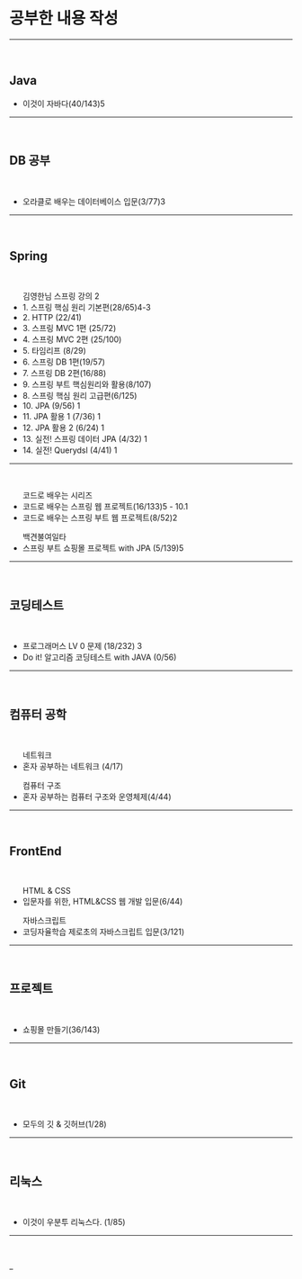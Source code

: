 <h1>공부한 내용 작성 </h1>
<hr>
<br>

<h2> Java </h2>
<ul>
 <li>이것이 자바다(40/143)5 </li>
</ul>
<hr>
<br>

<h2> DB 공부 </h2><br>
<ul> 
 <li> 오라클로 배우는 데이터베이스 입문(3/77)3 </li>
</ul>
<hr>
<br>

<h2> Spring </h2>
<br>
<ul> 김영한님 스프링 강의 2
 <li> 1. 스프링 핵심 원리 기본편(28/65)4-3</li>
 <li> 2. HTTP (22/41)</li> 
 <li> 3. 스프링 MVC 1편 (25/72) </li>
 <li> 4. 스프링 MVC 2편 (25/100) </li>
 <li> 5. 타임리프 (8/29)  </li>
 <li> 6. 스프링 DB 1편(19/57) </li>
 <li> 7. 스프링 DB 2편(16/88)  </li>
 <li> 9. 스프링 부트 핵심원리와 활용(8/107) </li>
 
 <li> 8. 스프링 핵심 원리 고급편(6/125) </li>
 
 <li> 10. JPA (9/56) 1</li>
 <li> 11. JPA 활용 1 (7/36) 1</li>
 <li> 12. JPA 활용 2 (6/24) 1</li>
 <li> 13. 실전! 스프링 데이터 JPA (4/32) 1</li>
 <li> 14. 실전! Querydsl (4/41) 1</li>
</ul>
<hr>
<br>
<ul> 코드로 배우는 시리즈 
    <li>코드로 배우는 스프링 웹 프로젝트(16/133)5 - 10.1</li>
    <li>코드로 배우는 스프링 부트 웹 프로젝트(8/52)2</li>
</ul>
<ul> 백견불여일타
    <li>스프링 부트 쇼핑몰 프로젝트 with JPA (5/139)5</li>
</ul>
<hr>
<br>

<h2> 코딩테스트 </h2><br>
<ul> 
 <li> 프로그래머스 LV 0 문제 (18/232) 3 </li>
 <li> Do it! 알고리즘 코딩테스트 with JAVA (0/56)</li>
</ul>
<hr>
<br>

<h2> 컴퓨터 공학 </h2><br>
<ul> 네트워크
 <li> 혼자 공부하는 네트워크 (4/17) </li>
</ul>
<ul> 컴퓨터 구조
 <li> 혼자 공부하는 컴퓨터 구조와 운영체제(4/44) </li>
</ul>
<hr>
<br>

<h2> FrontEnd</h2><br>
<ul> HTML & CSS
    <li>입문자를 위한, HTML&CSS 웹 개발 입문(6/44)</li>
</ul>
<ul> 자바스크립트
    <li> 코딩자율학습 제로초의 자바스크립트 입문(3/121)  </li>
</ul>
<hr>
<br>

<h2> 프로젝트</h2><br>
<ul> 
    <li>쇼핑몰 만들기(36/143)</li>
</ul>
<hr>
<br>

<h2> Git</h2><br>
<ul> 
    <li>모두의 깃 & 깃허브(1/28)</li>
</ul>
<hr>
<br>

<h2> 리눅스</h2><br>
<ul> 
    <li>이것이 우분투 리눅스다. (1/85) </li>
</ul>
<hr>
<br>













_
